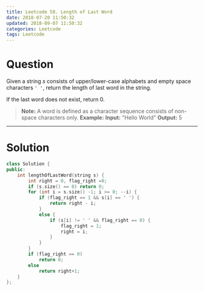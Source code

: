 ```yaml
---
title: Leetcode 58. Length of Last Word
date: 2018-07-20 11:50:32
updated: 2018-09-07 11:50:32
categories: Leetcode
tags: Leetcode
---
```


# Question

Given a string  _s_  consists of upper/lower-case alphabets and empty space characters  `' '`, return the length of last word in the string.

If the last word does not exist, return 0.

> **Note:**  A word is defined as a character sequence consists of non-space characters only.
> **Example:**
> **Input:** "Hello World"
> **Output:** 5

<!--more-->
*****

# Solution

```cpp
class Solution {
public:
    int lengthOfLastWord(string s) {
        int right = 0, flag_right =0;
        if (s.size() == 0) return 0;
        for (int i = s.size() -1; i >= 0; --i) {
            if (flag_right == 1 && s[i] == ' ') {
                return right - i;
            }
            else {
                if (s[i] != ' ' && flag_right == 0) {
                    flag_right = 1;
                    right = i;
                }
            }
        }
        if (flag_right == 0)
            return 0;
        else
            return right+1;
    }
};
```